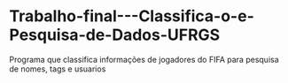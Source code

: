 # Trabalho-final---Classifica-o-e-Pesquisa-de-Dados-UFRGS
Programa que classifica informações de jogadores do FIFA para pesquisa de nomes, tags e usuarios
